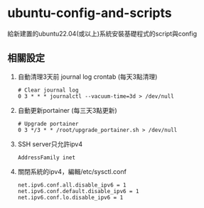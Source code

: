 # ubuntu-config-and-scripts

給新建置的ubuntu22.04(或以上)系統安裝基礎程式的script與config

## 相關設定
1. 自動清理3天前 journal log crontab (每天3點清理)
	```
	# Clear journal log
	0 3 * * * journalctl --vacuum-time=3d > /dev/null
	```

2. 自動更新portainer (每三天3點更新)
	```
	# Upgrade portainer
	0 3 */3 * * /root/upgrade_portainer.sh > /dev/null
	```

3. SSH server只允許ipv4
	```
	AddressFamily inet
	```

4. 關閉系統的ipv4，編輯/etc/sysctl.conf
	```
	net.ipv6.conf.all.disable_ipv6 = 1
	net.ipv6.conf.default.disable_ipv6 = 1
	net.ipv6.conf.lo.disable_ipv6 = 1
	```
